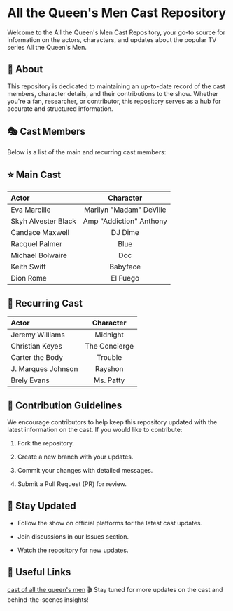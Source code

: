 # All the Queen's Men Cast Repository
Welcome to the All the Queen's Men Cast Repository, your go-to source for information on the actors, characters, and updates about the popular TV series All the Queen's Men.

## 📌 About
This repository is dedicated to maintaining an up-to-date record of the cast members, character details, and their contributions to the show. Whether you're a fan, researcher, or contributor, this repository serves as a hub for accurate and structured information.

## 🎭 Cast Members
Below is a list of the main and recurring cast members:

## ⭐ Main Cast
| Actor              | Character |
| :---------------- | :------: | 
| Eva Marcille        |   Marilyn "Madam" DeVille   |
| Skyh Alvester Black           |   Amp "Addiction" Anthony   | 
| Candace Maxwell    |  DJ Dime   | 
| Racquel Palmer |  Blue   | 
| Michael Bolwaire        |   Doc   |
| Keith Swift           |   Babyface   | 
| Dion Rome    |  El Fuego   | 

## 🔄 Recurring Cast
| Actor              | Character |
| :---------------- | :------: | 
| Jeremy Williams        |   Midnight   |
| Christian Keyes           |   The Concierge   | 
| Carter the Body    |  Trouble   | 
| J. Marques Johnson |  Rayshon   | 
| Brely Evans        |   Ms. Patty   |

## 🚀 Contribution Guidelines
We encourage contributors to help keep this repository updated with the latest information on the cast. If you would like to contribute:
1. Fork the repository.

2. Create a new branch with your updates.

3. Commit your changes with detailed messages.

4. Submit a Pull Request (PR) for review.

## 📢 Stay Updated
- Follow the show on official platforms for the latest cast updates.

- Join discussions in our Issues section.

- Watch the repository for new updates.

## 🔗 Useful Links
[cast of all the queen's men](https://btowncelebrity.com/all-the-queens-men-cast/)
🎬 Stay tuned for more updates on the cast and behind-the-scenes insights!










